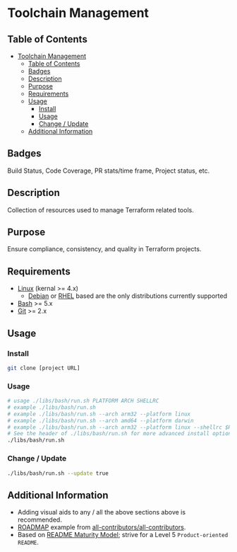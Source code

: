 # Toolchain Management

## Table of Contents

- [Toolchain Management](#toolchain-management)
  - [Table of Contents](#table-of-contents)
  - [Badges](#badges)
  - [Description](#description)
  - [Purpose](#purpose)
  - [Requirements](#requirements)
  - [Usage](#usage)
    - [Install](#install)
    - [Usage](#usage-1)
    - [Change / Update](#change--update)
  - [Additional Information](#additional-information)

## Badges

Build Status, Code Coverage, PR stats/time frame, Project status, etc.

## Description

Collection of resources used to manage Terraform related tools.

## Purpose

Ensure compliance, consistency, and quality in Terraform projects.

## Requirements

- [Linux](https://en.wikipedia.org/wiki/Linux) (kernal >= 4.x)
  - [Debian](https://en.wikipedia.org/wiki/Debian) or [RHEL](https://en.wikipedia.org/wiki/Red_Hat_Enterprise_Linux) based are the only distributions currently supported
- [Bash](https://en.wikipedia.org/wiki/Bash_(Unix_shell)) >= 5.x
- [Git](https://git-scm.com/) >= 2.x

## Usage

### Install

```sh
git clone [project URL]
```

### Usage

```sh
# usage ./libs/bash/run.sh PLATFORM ARCH SHELLRC
# example ./libs/bash/run.sh
# example ./libs/bash/run.sh --arch arm32 --platform linux
# example ./libs/bash/run.sh --arch amd64 --platform darwin
# example ./libs/bash/run.sh --arch arm32 --platform linux --shellrc $HOME/.bashrc
# See the header of ./libs/bash/run.sh for more advanced install options
./libs/bash/run.sh
```

### Change / Update

```sh
./libs/bash/run.sh --update true
```

## Additional Information

- Adding visual aids to any / all the above sections above is recommended.
- [ROADMAP](./ROADMAP.md) example from [all-contributors/all-contributors](https://github.com/all-contributors/all-contributors/blob/master/MAINTAINERS.md).
- Based on [README Maturity Model](https://github.com/LappleApple/feedmereadmes/blob/master/README-maturity-model.md); strive for a Level 5 `Product-oriented README`.
